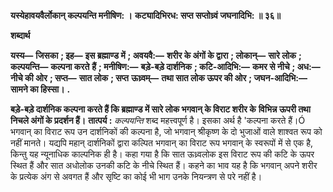  **यस्येहावयवैर्लोकान् कल्पयन्ति मनीषिण: ।** **कट्यादिभिरध: सप्त सप्तोध्र्वं जघनादिभि: ॥ ३६॥** 

**शब्दार्थ** 

**यस्य—** **जिसका** **; इह—** **इस ब्रह्माण्ड में** **; अवयवै:—** **शरीर के अंगों के द्वारा** **; लोकान्—** **सारे लोक** **; कल्पयन्ति—** **कल्पना करते** **हैं** **; मनीषिण:—** **बड़े-बड़े दार्शनिक** **; कटि-आदिभि:—** **कमर से नीचे** **; अध:—** **नीचे की ओर** **; सप्त—** **सात लोक** **; सप्त** **ऊध्र्वम्—** **तथा सात लोक ऊपर की ओर** **; जघन-आदिभि:—** **सामने का हिस्सा।** **.** 

**बड़े-बड़े दार्शनिक कल्पना करते हैं कि ब्रह्माण्ड में सारे लोक भगवान् के विराट शरीर के** **विभिन्न ऊपरी तथा निचले अंगों के प्रदर्शन हैं।** **तात्पर्य :**  *कल्पयन्ति* शब्द महत्त्वपूर्ण है। इसका अर्थ है 'कल्पना करते हैं।Ó भगवान् का विराट रूप उन दार्शनिकों की कल्पना है, जो भगवान् श्रीकृष्ण के दो भुजाओं वाले शाश्वत रूप को नहीं मानते। यद्यपि महान् दार्शनिकों द्वारा कल्पित भगवान् का विराट रूप भगवान् के स्वरूपों में से एक है, किन्तु यह न्यूनाधिक काल्पनिक ही है। कहा गया है कि सात ऊध्र्वलोक इस विराट रूप की कटि के ऊपर स्थित हैं और सात अधोलोक उनकी कटि के नीचे स्थित हैं। कहने का भाव यह है कि भगवान् अपने शरीर के प्रत्येक अंग से अवगत हैं और सृष्टि का कोई भी भाग उनके नियन्त्रण से परे नहीं है। 